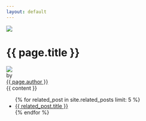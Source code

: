 ```yaml
---
layout: default
---
```

<div id="container" class="clearfix">
  <div id="main-image" class="halves">
    <img src="{{ page.image }}" />
  </div>
  <div id="main-content" class="halves post">
    <h1>{{ page.title }}</h1>
    <div id="author">
      <img id="author-image" src="/uploads/defaults/authors/{{ page.author | downcase | replace:' ','-' }}.jpg"/>
      <div class="author-name">by <div id="author-name"><a href="/{{ page.author | downcase | replace:' ','-' }}/" title="View all posts by {{ page.author }}">{{ page.author }}</a></div></div>
    </div>
    {{ content }}
    <ul>
      {% for related_post in site.related_posts limit: 5 %}
        <li><a href="{{ related_post.url }}">{{ related_post.title }}</a></li>
      {% endfor %}
    </ul>
  </div>
</div>
